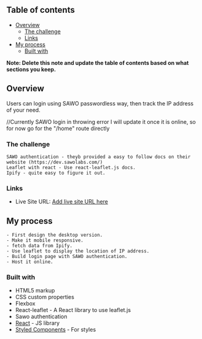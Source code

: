 ## Table of contents

- [Overview](#overview)
  - [The challenge](#the-challenge)
  - [Links](#links)
- [My process](#my-process)
  - [Built with](#built-with)

**Note: Delete this note and update the table of contents based on what sections you keep.**

## Overview

Users can login using SAWO passwordless way, then track the IP address of your need.

//Currently SAWO login in throwing error I will update it once it is online, so for now go for the "/home" route directly

### The challenge

    SAWO authentication - theyb provided a easy to follow docs on their website (https://dev.sawolabs.com/)
    Leaflet with react - Use react-leaflet.js docs.
    Ipify - quite easy to figure it out.

### Links

<!-- - Solution URL: [Add solution URL here](https://your-solution-url.com) -->

- Live Site URL: [Add live site URL here](https://ip-tracker-muzi.herokuapp.com)

## My process

    - First design the desktop version.
    - Make it mobile responsive.
    - fetch data from Ipify.
    - Use leaflet to display the location of IP address.
    - Build login page with SAWO authentication.
    - Host it online.

### Built with

- HTML5 markup
- CSS custom properties
- Flexbox
- React-leaflet - A React library to use leaflet.js
- Sawo authentication
- [React](https://reactjs.org/) - JS library
- [Styled Components](https://styled-components.com/) - For styles
